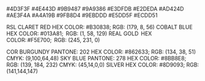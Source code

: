 #4D3F3F #4E443D #9B9487 #9A9386 #E3DFDB #E2DEDA #AD424D #AE3F4A #A4A19B #9FB8D4 #9EBDDD #E5DD5F #ECDD51

RSL CLARET RED HEX COLOR: #B30838; RGB: (179, 8, 56) COBALT BLUE  HEX COLOR: #013A81;  RGB: (1, 58, 129) REAL GOLD  HEX COLOR: #F5E700;  RGB: (245, 231, 0)

COR BURGUNDY PANTONE: 202 HEX COLOR: #862633; RGB: (134, 38, 51) CMYK: (9,100,64,48) SKY BLUE PANTONE: 278 HEX COLOR: #8BB8E8; RGB: (139, 184, 232) CMYK: (45,14,0,0) SILVER HEX COLOR: #8D9093; RGB: (141,144,147)
